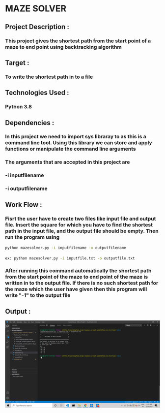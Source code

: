 # MAZE SOLVER
## Project Description  :
### This project gives the shortest path from the start point of a maze to end point using backtracking algorithm
## Target :
### To write the shortest path in to a file
## Technologies Used :
### Python 3.8
## Dependencies :
### In this project we need to import sys libraray to as this is a command line tool. Using this library we can store and apply functions or manipulate the command line arguments
### The arguments that are accepted in this project are 
### -i inputfilename
### -i outputfilename
## Work Flow :
### Fisrt the user have to create two files like input file and output file. Insert the square for which you have to find the shortest path in the input file, and the output file should be empty. Then run the program using
```bash
python mazesolver.py -i inputfilename -o outputfilename

ex: python mazesolver.py -i inputfile.txt -o outputfile.txt
```
### After running this command automatically the shortest path from the start point of the maze to end point of the maze is written in to the output file. If there is no such shortest path for the maze which the user have given then this program will write "-1" to the output file
## Output :
![image](https://github.com/attainu/python-project-munnuru-srinath-au16/blob/dev/Screenshots/Screenshot%20(155).png)